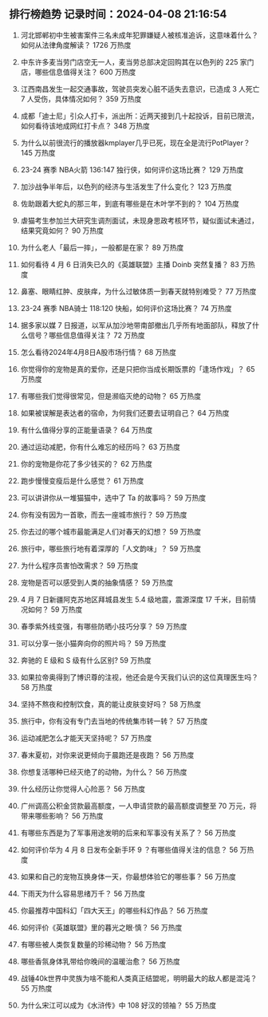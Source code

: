 
## 排行榜趋势 记录时间：2024-04-08 21:16:54
  
  1. 河北邯郸初中生被害案件三名未成年犯罪嫌疑人被核准追诉，这意味着什么？如何从法律角度解读？ 1726 万热度
    
  2. 中东许多麦当劳门店空无一人，麦当劳总部决定回购其在以色列的 225 家门店，哪些信息值得关注？ 600 万热度
    
  3. 江西南昌发生一起交通事故，驾驶员突发心脏不适失去意识，已造成 3 人死亡 7 人受伤，具体情况如何？ 359 万热度
    
  4. 成都「迪士尼」引众人打卡，派出所：近两天接到几十起投诉，目前已限流，如何看待该地成网红打卡点？ 348 万热度
    
  5. 为什么以前很流行的播放器kmplayer几乎已死，现在全是流行PotPlayer？ 145 万热度
    
  6. 23-24 赛季 NBA火箭 136:147 独行侠，如何评价这场比赛？ 129 万热度
    
  7. 加沙战争半年后，以色列的经济与生活发生了什么变化？ 123 万热度
    
  8. 佐助跟着大蛇丸的那三年，到底有哪些是在木叶学不到的？ 104 万热度
    
  9. 虐猫考生参加兰大研究生调剂面试，未现身思政考核环节，疑似面试未通过，结果究竟如何？ 90 万热度
    
  10. 为什么老人「最后一摔」，一般都是在家？ 89 万热度
    
  11. 如何看待 4 月 6 日消失已久的《英雄联盟》主播 Doinb 突然复播？ 83 万热度
    
  12. 鼻塞、眼睛红肿、皮肤痒，为什么过敏体质一到春天就特别难受？ 77 万热度
    
  13. 23-24 赛季 NBA骑士 118:120 快船，如何评价这场比赛？ 74 万热度
    
  14. 据多家以媒 7 日报道，以军从加沙地带南部撤出几乎所有地面部队，释放了什么信号？哪些信息值得关注？ 72 万热度
    
  15. 怎么看待2024年4月8日A股市场行情？ 68 万热度
    
  16. 你觉得你的宠物是真的爱你，还是只把你当成长期饭票的「逢场作戏」？ 65 万热度
    
  17. 有哪些我们觉得很常见，但是濒临灭绝的动物？ 65 万热度
    
  18. 如果被误解是表达者的宿命，为何我们还要去证明自己？ 64 万热度
    
  19. 有什么值得分享的正能量语录？ 64 万热度
    
  20. 通过运动减肥，你有什么难忘的经历吗？ 63 万热度
    
  21. 你的宠物是你花了多少钱买的？ 62 万热度
    
  22. 跑步慢慢变瘦后是什么感觉？ 61 万热度
    
  23. 可以讲讲你从一堆猫猫中，选中了 Ta 的故事吗？ 59 万热度
    
  24. 你有没有因为一首歌，而去一座城市旅行？ 59 万热度
    
  25. 你去过的哪个城市最能满足人们对春天的幻想？ 59 万热度
    
  26. 旅行中，哪些旅行地有着深厚的「人文韵味」？ 59 万热度
    
  27. 为什么程序员害怕改需求？ 59 万热度
    
  28. 宠物是否可以感受到人类的抽象情感？ 59 万热度
    
  29. 4 月 7 日新疆阿克苏地区拜城县发生 5.4 级地震，震源深度 17 千米，目前情况如何？ 59 万热度
    
  30. 春季紫外线变强，有哪些防晒小技巧分享？ 59 万热度
    
  31. 可以分享一张小猫奔向你的照片吗？ 59 万热度
    
  32. 奔驰的 E 级和 S 级有什么区别? 59 万热度
    
  33. 如果拉帝奥得到了博识尊的注视，他还会是今天我们认识的这位真理医生吗？ 58 万热度
    
  34. 坚持不熬夜和控制饮食，真的能让皮肤变好吗？ 58 万热度
    
  35. 旅行中，你有没有专门去当地的传统集市转一转？ 57 万热度
    
  36. 运动减肥怎么才能天天坚持呢？ 57 万热度
    
  37. 春末夏初，对你来说更倾向于晨跑还是夜跑？ 56 万热度
    
  38. 你想复活哪种已经灭绝了的动物，为什么？ 56 万热度
    
  39. 什么经历让你觉得人心险恶？ 56 万热度
    
  40. 广州调高公积金贷款最高额度，一人申请贷款的最高额度调整至 70 万元，将带来哪些影响？ 56 万热度
    
  41. 有哪些东西是为了军事用途发明的后来和军事没有关系了？ 56 万热度
    
  42. 如何评价华为 4 月 8 日发布全新手环 9 ？有哪些值得关注的信息？ 56 万热度
    
  43. 如果和自己的宠物互换身体一天，你最想体验它的哪些事？ 56 万热度
    
  44. 下雨天为什么容易思绪万千？ 56 万热度
    
  45. 你最推荐中国科幻「四大天王」的哪些科幻作品？ 56 万热度
    
  46. 如何评价《英雄联盟》里的暮光之眼·慎？ 56 万热度
    
  47. 有哪些被人类恢复数量的珍稀动物？ 56 万热度
    
  48. 哪些香氛身体乳带给你晚间的温暖治愈？ 56 万热度
    
  49. 战锤40k世界中灵族为啥不能和人类真正结盟呢，明明最大的敌人都是混沌？ 55 万热度
    
  50. 为什么宋江可以成为《水浒传》中 108 好汉的领袖？ 55 万热度
    